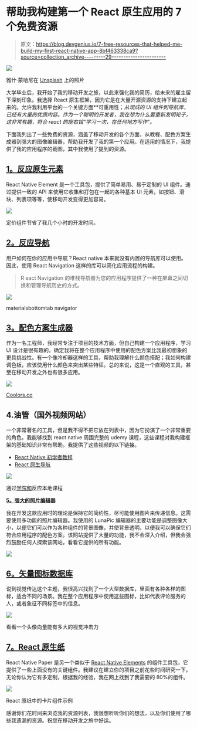 # 帮助我构建第一个 React 原生应用的 7 个免费资源

> 原文：<https://blog.devgenius.io/7-free-resources-that-helped-me-build-my-first-react-native-app-8bf463338ca9?source=collection_archive---------29----------------------->

![](img/4eda534d5b9947b30bf0d95469f99f4c.png)

雅什·蒙哈尼在 [Unsplash](https://unsplash.com?utm_source=medium&utm_medium=referral) 上的照片

大学毕业后，我开始了我的移动开发之旅，以此来强化我的简历，给未来的雇主留下深刻印象。我选择 React 原生框架，因为它是在大量开源资源的支持下建立起来的。允许我利用平台的一个关键方面**可重用性；**从现成的 UI 组件到导航库，已经有大量的优质内容。作为一个聪明的开发者，我在想为什么要重新发明轮子，这非常有趣，符合 react 的座右铭*“学习一次，在任何地方写作”。*

下面我列出了一些免费的资源，涵盖了移动开发的各个方面，从教程、配色方案生成器到强大的图像编辑器，帮助我开发了我的第一个应用。在适用的情况下，我提供了我的应用程序的截图，其中我使用了提到的资源。

## [1。反应原生元素](https://react-native-elements.github.io/react-native-elements/docs/overview.html)

React Native Element 是一个工具包，提供了简单易用、易于定制的 UI 组件。通过提供一致的 API 来使用它收集和打包在一起的各种基本 UI 元素，如按钮、滑块、列表项等等，使移动开发变得更加容易。

![](img/1341f09187d47f9623380308337b9d5f.png)

定价组件节省了我几个小时的开发时间。

## [2。反应导航](https://reactnavigation.org/docs/getting-started)

用户如何在你的应用中导航？React native 本来就没有内置的导航库可以使用。因此，使用 React Navigation 这样的库可以简化应用流程的构建。

> R eact Navigation 的堆栈导航器为您的应用程序提供了一种在屏幕之间切换和管理导航历史的方式。

![](img/443bcbdc24e0525d1245b1e559ea6ef5.png)

materialsbottomtab navigator

## [3。配色方案生成器](https://coolors.co/dd614a-f48668-f4a698-c5c392-73a580)

作为一名工程师，我经常专注于项目的技术方面，但自己构建一个应用程序，学习 UI 设计是很有趣的。确定我将在整个应用程序中使用的配色方案比我最初想象的更具挑战性。有一个像冷却器这样的工具，帮助我理解什么颜色搭配；我如何构建调色板，应该使用什么颜色来突出某些特征。总的来说，这是一个直观的工具，甚至在移动开发之外也有很多应用。

![](img/bd252b9e8c9546b0cd8e6d99b7e6a347.png)

[Coolors.co](https://coolors.co/e6efe9-c5f4e0-c2eaba-a7c4a0-8f8389)

## 4.油管（国外视频网站）

一个非常著名的工具，但是我不得不把它放在列表中，因为它扮演了一个非常重要的角色。我能够找到 react native 周围完整的 udemy 课程，这些课程对我构建框架的基础知识非常有帮助。我提供了这些视频的以下链接。

*   [React Native 初学者教程](https://www.youtube.com/watch?v=qSRrxpdMpVc)
*   [React 原生导航](https://www.youtube.com/watch?v=28Xr22XDcDg)

![](img/e25d8f2c50e4ecb6842262bde1e2eea1.png)

通过[学院和](https://www.youtube.com/channel/UCSJbGtTlrDami-tDGPUV9-w)反应本地课程

[**5。强大的照片编辑器**](https://www2.lunapic.com/editor/)

我在开发这款应用时的理论是保持它的简约性，尽可能使用图片来传递信息。这需要使用多功能的照片编辑器。我使用的 LunaPic 编辑器的主要功能是调整图像大小，以便它们可以作为各种组件的背景图像，并使背景透明，以便我可以确保它们符合应用程序的配色方案。该网站提供了大量的功能，我不会深入介绍，但我会强烈鼓励任何人探索该网站，看看它提供的所有功能。

![](img/b8b240b9da56aa47d04b8a90e7474fbc.png)

## [6。矢量图标数据库](https://www.flaticon.com/)

说到视觉传达这个主题，我很高兴找到了一个大型数据库，里面有各种各样的图标，适合不同的场景。我在整个应用程序中使用这些图标，比如代表评论服务的人，或者象征不同标签中的信息。

![](img/5ebef3f801b786a6745dfd8b86861e45.png)

看看一个头像向量能有多大的视觉冲击力

## [7。React 原生纸](https://callstack.github.io/react-native-paper/index.html)

React Native Paper 是另一个类似于 [React Native Elements](#de79) 的组件工具包，它提供了一些上面没有的关键组件。我建议在建立你的项目之前花些时间研究一下。无论你认为它有多定制，根据我的经验，我在网上找到了我需要的 80%的组件。

![](img/df04d1b8779608f887bf177d377713aa.png)

React 原纸中的卡片组件示例

感谢你们花时间来浏览我的资源列表，我很想听听你们的想法，以及你们使用了哪些我遗漏的资源。祝您在移动开发之旅中好运。